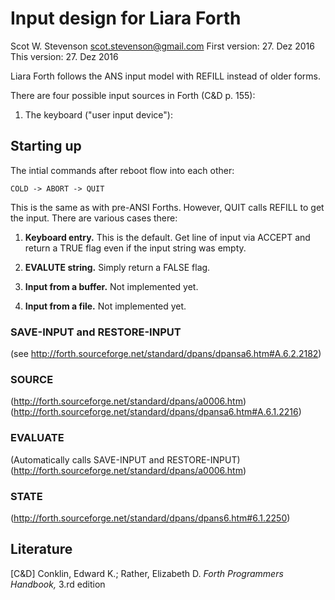 # Input design for Liara Forth 
Scot W. Stevenson <scot.stevenson@gmail.com>
First version: 27. Dez 2016
This version: 27. Dez 2016

Liara Forth follows the ANS input model with REFILL instead of older forms. 

There are four possible input sources in Forth (C&D p. 155):

1. The keyboard ("user input device"):

## Starting up

The intial commands after reboot flow into each other:
``` 
COLD -> ABORT -> QUIT 
``` 

This is the same as with pre-ANSI Forths. However, QUIT calls REFILL to get the
input. There are various cases there:

1. **Keyboard entry.** This is the default. Get line of input via ACCEPT and
   return a TRUE flag even if the input string was empty.

2. **EVALUTE string.** Simply return a FALSE flag.

3. **Input from a buffer.** Not implemented yet.

4. **Input from a file.** Not implemented yet.


### SAVE-INPUT and RESTORE-INPUT

(see http://forth.sourceforge.net/standard/dpans/dpansa6.htm#A.6.2.2182)

### SOURCE

(http://forth.sourceforge.net/standard/dpans/a0006.htm)
(http://forth.sourceforge.net/standard/dpans/dpansa6.htm#A.6.1.2216)



### EVALUATE

(Automatically calls SAVE-INPUT and RESTORE-INPUT)
(http://forth.sourceforge.net/standard/dpans/a0006.htm)

### STATE 

(http://forth.sourceforge.net/standard/dpans/dpans6.htm#6.1.2250)

## Literature

[C&D] Conklin, Edward K.; Rather, Elizabeth D. *Forth Programmers Handbook,*
3.rd edition

